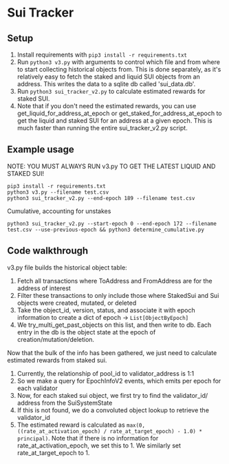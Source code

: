 # Sui Tracker

## Setup

1. Install requirements with `pip3 install -r requirements.txt`
2. Run `python3 v3.py` with arguments to control which file and from where to start collecting historical objects from. This is done separately, as it's relatively easy to fetch the staked and liquid SUI objects from an address. This writes the data to a sqlite db called 'sui_data.db'.
3. Run `python3 sui_tracker_v2.py` to calculate estimated rewards for staked SUI.
4. Note that if you don't need the estimated rewards, you can use get_liquid_for_address_at_epoch or get_staked_for_address_at_epoch to get the liquid and staked SUI for an address at a given epoch. This is much faster than running the entire sui_tracker_v2.py script.

## Example usage

NOTE: YOU MUST ALWAYS RUN v3.py TO GET THE LATEST LIQUID AND STAKED SUI!

```python3
pip3 install -r requirements.txt
python3 v3.py --filename test.csv
python3 sui_tracker_v2.py --end-epoch 189 --filename test.csv
```

Cumulative, accounting for unstakes
```python3
python3 sui_tracker_v2.py --start-epoch 0 --end-epoch 172 --filename test.csv --use-previous-epoch && python3 determine_cumulative.py
```


## Code walkthrough
v3.py file builds the historical object table:
1. Fetch all transactions where ToAddress and FromAddress are for the address of interest
2. Filter these transactions to only include those where StakedSui and Sui objects were created, mutated, or deleted
3. Take the object_id, version, status, and associate it with epoch information to create a dict of epoch -> `List[ObjectByEpoch]`
4. We try_multi_get_past_objects on this list, and then write to db. Each entry in the db is the object state at the epoch of creation/mutation/deletion.

Now that the bulk of the info has been gathered, we just need to calculate estimated rewards from staked sui.
1. Currently, the relationship of pool_id to validator_address is 1:1
2. So we make a query for EpochInfoV2 events, which emits per epoch for each validator
3. Now, for each staked sui object, we first try to find the validator_id/ address from the SuiSystemState
4. If this is not found, we do a convoluted object lookup to retrieve the validator_id
5. The estimated reward is calculated as `max(0, ((rate_at_activation_epoch) / rate_at_target_epoch) - 1.0) * principal)`. Note that if there is no information for rate_at_activation_epoch, we set this to 1. We similarly set rate_at_target_epoch to 1.

